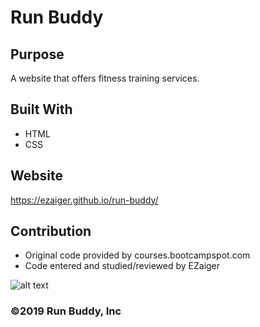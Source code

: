 # Run Buddy

## Purpose
A website that offers fitness training services.

## Built With
* HTML
* CSS

## Website
https://ezaiger.github.io/run-buddy/

## Contribution
* Original code provided by courses.bootcampspot.com
* Code entered and studied/reviewed by EZaiger

![alt text](assets/images/run-buddy.png "Screenshot of completed webpage")

### ©️2019 Run Buddy, Inc
